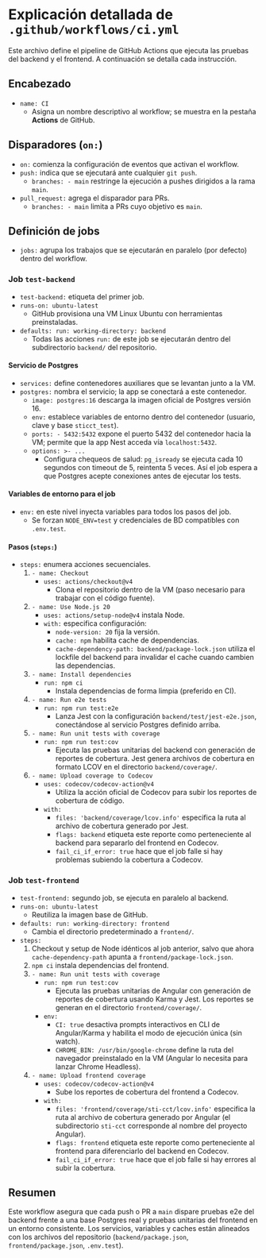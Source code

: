 # Explicación detallada de `.github/workflows/ci.yml`

Este archivo define el pipeline de GitHub Actions que ejecuta las pruebas del backend y el frontend. A continuación se detalla cada instrucción.

## Encabezado
- `name: CI`
  - Asigna un nombre descriptivo al workflow; se muestra en la pestaña **Actions** de GitHub.

## Disparadores (`on:`)
- `on:` comienza la configuración de eventos que activan el workflow.
- `push:` indica que se ejecutará ante cualquier `git push`.
  - `branches: - main` restringe la ejecución a pushes dirigidos a la rama `main`.
- `pull_request:` agrega el disparador para PRs.
  - `branches: - main` limita a PRs cuyo objetivo es `main`.

## Definición de jobs
- `jobs:` agrupa los trabajos que se ejecutarán en paralelo (por defecto) dentro del workflow.

### Job `test-backend`
- `test-backend:` etiqueta del primer job.
- `runs-on: ubuntu-latest`
  - GitHub provisiona una VM Linux Ubuntu con herramientas preinstaladas.
- `defaults: run: working-directory: backend`
  - Todas las acciones `run:` de este job se ejecutarán dentro del subdirectorio `backend/` del repositorio.

#### Servicio de Postgres
- `services:` define contenedores auxiliares que se levantan junto a la VM.
- `postgres:` nombra el servicio; la app se conectará a este contenedor.
  - `image: postgres:16` descarga la imagen oficial de Postgres versión 16.
  - `env:` establece variables de entorno dentro del contenedor (usuario, clave y base `sticct_test`).
  - `ports: - 5432:5432` expone el puerto 5432 del contenedor hacia la VM; permite que la app Nest acceda vía `localhost:5432`.
  - `options: >- ...`
    - Configura chequeos de salud: `pg_isready` se ejecuta cada 10 segundos con timeout de 5, reintenta 5 veces. Así el job espera a que Postgres acepte conexiones antes de ejecutar los tests.

#### Variables de entorno para el job
- `env:` en este nivel inyecta variables para todos los pasos del job.
  - Se forzan `NODE_ENV=test` y credenciales de BD compatibles con `.env.test`.

#### Pasos (`steps:`)
- `steps:` enumera acciones secuenciales.
  1. `- name: Checkout`
     - `uses: actions/checkout@v4`
       - Clona el repositorio dentro de la VM (paso necesario para trabajar con el código fuente).
  2. `- name: Use Node.js 20`
     - `uses: actions/setup-node@v4` instala Node.
     - `with:` especifica configuración:
       - `node-version: 20` fija la versión.
       - `cache: npm` habilita cache de dependencias.
       - `cache-dependency-path: backend/package-lock.json` utiliza el lockfile del backend para invalidar el cache cuando cambien las dependencias.
  3. `- name: Install dependencies`
     - `run: npm ci`
       - Instala dependencias de forma limpia (preferido en CI).
  4. `- name: Run e2e tests`
     - `run: npm run test:e2e`
       - Lanza Jest con la configuración `backend/test/jest-e2e.json`, conectándose al servicio Postgres definido arriba.
  5. `- name: Run unit tests with coverage`
     - `run: npm run test:cov`
       - Ejecuta las pruebas unitarias del backend con generación de reportes de cobertura. Jest genera archivos de cobertura en formato LCOV en el directorio `backend/coverage/`.
  6. `- name: Upload coverage to Codecov`
     - `uses: codecov/codecov-action@v4`
       - Utiliza la acción oficial de Codecov para subir los reportes de cobertura de código.
     - `with:`
       - `files: 'backend/coverage/lcov.info'` especifica la ruta al archivo de cobertura generado por Jest.
       - `flags: backend` etiqueta este reporte como perteneciente al backend para separarlo del frontend en Codecov.
       - `fail_ci_if_error: true` hace que el job falle si hay problemas subiendo la cobertura a Codecov.

### Job `test-frontend`
- `test-frontend:` segundo job, se ejecuta en paralelo al backend.
- `runs-on: ubuntu-latest`
  - Reutiliza la imagen base de GitHub.
- `defaults: run: working-directory: frontend`
  - Cambia el directorio predeterminado a `frontend/`.
- `steps:`
  1. Checkout y setup de Node idénticos al job anterior, salvo que ahora `cache-dependency-path` apunta a `frontend/package-lock.json`.
  2. `npm ci` instala dependencias del frontend.
  3. `- name: Run unit tests with coverage`
     - `run: npm run test:cov`
       - Ejecuta las pruebas unitarias de Angular con generación de reportes de cobertura usando Karma y Jest. Los reportes se generan en el directorio `frontend/coverage/`.
     - `env:`
       - `CI: true` desactiva prompts interactivos en CLI de Angular/Karma y habilita el modo de ejecución única (sin watch).
       - `CHROME_BIN: /usr/bin/google-chrome` define la ruta del navegador preinstalado en la VM (Angular lo necesita para lanzar Chrome Headless).
  4. `- name: Upload frontend coverage`
     - `uses: codecov/codecov-action@v4`
       - Sube los reportes de cobertura del frontend a Codecov.
     - `with:`
       - `files: 'frontend/coverage/sti-cct/lcov.info'` especifica la ruta al archivo de cobertura generado por Angular (el subdirectorio `sti-cct` corresponde al nombre del proyecto Angular).
       - `flags: frontend` etiqueta este reporte como perteneciente al frontend para diferenciarlo del backend en Codecov.
       - `fail_ci_if_error: true` hace que el job falle si hay errores al subir la cobertura.

## Resumen
Este workflow asegura que cada push o PR a `main` dispare pruebas e2e del backend frente a una base Postgres real y pruebas unitarias del frontend en un entorno consistente. Los servicios, variables y caches están alineados con los archivos del repositorio (`backend/package.json`, `frontend/package.json`, `.env.test`).
